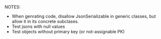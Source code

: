 NOTES:

- When genrating code, disallow JsonSerializable in generic classes, but allow it in its concrete subclases.
- Test jsons with null values
- Test objects without primary key (or not-assignable PK)